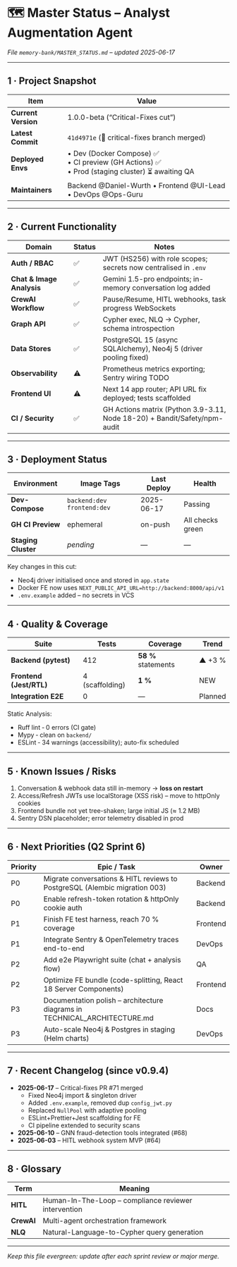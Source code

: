 # 🗺️ Master Status – Analyst Augmentation Agent  
*File `memory-bank/MASTER_STATUS.md` – updated 2025-06-17*

---

## 1 · Project Snapshot

| Item | Value |
|------|-------|
| **Current Version** | 1.0.0-beta (“Critical-Fixes cut”) |
| **Latest Commit** | `41d4971e` (🎯 critical-fixes branch merged) |
| **Deployed Envs** | • Dev (Docker Compose) ✅ <br>• CI preview (GH Actions) ✅ <br>• Prod (staging cluster) ⏳ awaiting QA |
| **Maintainers** | Backend @Daniel-Wurth • Frontend @UI-Lead • DevOps @Ops-Guru |

---

## 2 · Current Functionality

| Domain | Status | Notes |
|--------|--------|-------|
| **Auth / RBAC** | ✅  | JWT (HS256) with role scopes; secrets now centralised in `.env` |
| **Chat & Image Analysis** | ✅  | Gemini 1.5-pro endpoints; in-memory conversation log added |
| **CrewAI Workflow** | ✅  | Pause/Resume, HITL webhooks, task progress WebSockets |
| **Graph API** | ✅  | Cypher exec, NLQ → Cypher, schema introspection |
| **Data Stores** | ✅  | PostgreSQL 15 (async SQLAlchemy), Neo4j 5 (driver pooling fixed) |
| **Observability** | ⚠️  | Prometheus metrics exporting; Sentry wiring TODO |
| **Frontend UI** | ⚠️  | Next 14 app router; API URL fix deployed; tests scaffolded |
| **CI / Security** | ✅  | GH Actions matrix (Python 3.9-3.11, Node 18-20) + Bandit/Safety/npm-audit |

---

## 3 · Deployment Status

| Environment | Image Tags | Last Deploy | Health |
|-------------|-----------|-------------|--------|
| **Dev-Compose** | `backend:dev` `frontend:dev` | 2025-06-17 | Passing |
| **GH CI Preview** | ephemeral | on-push | All checks green |
| **Staging Cluster** | _pending_ | — | — |

Key changes in this cut:  
* Neo4j driver initialised once and stored in `app.state`  
* Docker FE now uses `NEXT_PUBLIC_API_URL=http://backend:8000/api/v1`  
* `.env.example` added – no secrets in VCS

---

## 4 · Quality & Coverage

| Suite | Tests | Coverage | Trend |
|-------|-------|----------|-------|
| **Backend (pytest)** | 412 | **58 %** statements | ▲ +3 % |
| **Frontend (Jest/RTL)** | 4 (scaffolding) | **1 %** | NEW |
| **Integration E2E** | 0 | — | Planned |

Static Analysis:  
* Ruff lint ‑ 0 errors (CI gate)  
* Mypy ‑ clean on `backend/`  
* ESLint ‑ 34 warnings (accessibility); auto-fix scheduled

---

## 5 · Known Issues / Risks

1. Conversation & webhook data still in-memory → **loss on restart**  
2. Access/Refresh JWTs use localStorage (XSS risk) – move to httpOnly cookies  
3. Frontend bundle not yet tree-shaken; large initial JS (≈ 1.2 MB)  
4. Sentry DSN placeholder; error telemetry disabled in prod

---

## 6 · Next Priorities (Q2 Sprint 6)

| Priority | Epic / Task | Owner |
|----------|-------------|-------|
| P0 | Migrate conversations & HITL reviews to PostgreSQL (Alembic migration 003) | Backend |
| P0 | Enable refresh-token rotation & httpOnly cookie auth | Backend |
| P1 | Finish FE test harness, reach 70 % coverage | Frontend |
| P1 | Integrate Sentry & OpenTelemetry traces end-to-end | DevOps |
| P2 | Add e2e Playwright suite (chat + analysis flow) | QA |
| P2 | Optimize FE bundle (code-splitting, React 18 Server Components) | Frontend |
| P3 | Documentation polish – architecture diagrams in TECHNICAL_ARCHITECTURE.md | Docs |
| P3 | Auto-scale Neo4j & Postgres in staging (Helm charts) | DevOps |

---

## 7 · Recent Changelog (since v0.9.4)

* **2025-06-17** – Critical-fixes PR #71 merged  
  * Fixed Neo4j import & singleton driver  
  * Added `.env.example`, removed dup `config_jwt.py`  
  * Replaced `NullPool` with adaptive pooling  
  * ESLint+Prettier+Jest scaffolding for FE  
  * CI pipeline extended to security scans
* **2025-06-10** – GNN fraud-detection tools integrated (#68)  
* **2025-06-03** – HITL webhook system MVP (#64)

---

## 8 · Glossary

| Term | Meaning |
|------|---------|
| **HITL** | Human-In-The-Loop – compliance reviewer intervention |
| **CrewAI** | Multi-agent orchestration framework |
| **NLQ** | Natural-Language-to-Cypher query generation |

---

_Keep this file evergreen: update after each sprint review or major merge._  
